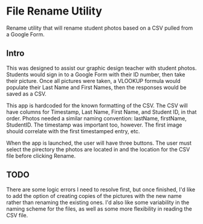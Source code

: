# File Rename Utility
Rename utility that will rename student photos based on a CSV pulled from a Google Form.

## Intro
This was designed to assist our graphic design teacher with student photos. Students would sign in to a Google Form with their ID number, then take their picture. Once all pictures were taken, a VLOOKUP formula would populate their Last Name and First Names, then the responses would be saved as a CSV.

This app is hardcoded for the known formatting of the CSV. The CSV will have columns for Timestamp, Last Name, First Name, and Student ID, in that order. Photos needed a similar naming convention: lastName, firstName, StudentID. The timestamp was important too, however. The first image should correlate with the first timestamped entry, etc.

When the app is launched, the user will have three buttons. The user must select the pirectory the photos are located in and the location for the CSV file before clicking Rename.

## TODO
There are some logic errors I need to resolve first, but once finished, I'd like to add the option of creating copies of the pictures with the new name rather than renaming the existing ones. I'd also like some variability in the naming scheme for the files, as well as some more flexibility in reading the CSV file.
